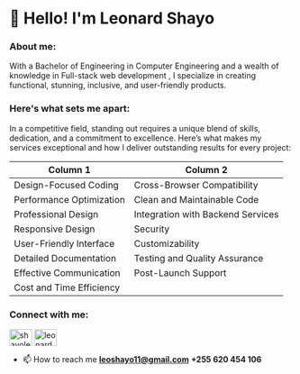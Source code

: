 # 👋  Hello! I'm Leonard Shayo
 

<h3 align="left">About me:</h3>

<p align="left">With a Bachelor of Engineering in Computer Engineering and a wealth of knowledge in Full-stack web development , I specialize in creating functional, stunning, inclusive, and user-friendly products.</p>


<h3 align="left">Here's what sets me apart:</h3>

<p align="left">In a competitive field, standing out requires a unique blend of skills, dedication, and a commitment to excellence. Here’s what makes my services exceptional and how I deliver outstanding results for every project:</p>

| Column 1                        | Column 2                     |
|---------------------------------|------------------------------|
| Design-Focused Coding           | Cross-Browser Compatibility  |
| Performance Optimization        | Clean and Maintainable Code  |
| Professional Design             | Integration with Backend Services |
| Responsive Design               | Security                     |
| User-Friendly Interface         | Customizability              |
| Detailed Documentation          | Testing and Quality Assurance|
| Effective Communication         | Post-Launch Support          |
| Cost and Time Efficiency        |                              |





<h3 align="left">Connect with me:</h3>
<p align="left">
<a href="https://twitter.com/shayoleo" target="_blank"><img align="center" src="https://raw.githubusercontent.com/rahuldkjain/github-profile-readme-generator/master/src/images/icons/Social/twitter.svg" alt="shayoleo" height="30" width="40" /></a>
<a href="https://linkedin.com/in/leonard shayo" target="_blank"><img align="center" src="https://raw.githubusercontent.com/rahuldkjain/github-profile-readme-generator/master/src/images/icons/Social/linked-in-alt.svg" alt="leonard shayo" height="30" width="40" /></a>
<!-- ![I am a frontend developer ](https://github.com/leonard-shayo/leonard-shayo/blob/main/bunnerimage.png) <a href="https://instagram.com/leonardshayotz" target="blank"><img align="center" src="https://raw.githubusercontent.com/rahuldkjain/github-profile-readme-generator/master/src/images/icons/Social/instagram.svg" alt="leonardshayotz" height="30" width="40" /></a> -->
</p>  


- 📫 How to reach me **leoshayo11@gmail.com** **+255 620 454 106**
 


<!-- <p align="left"> <h3 align="left">Languages and Tools:</h3> <a href="https://www.w3schools.com/css/" target="_blank" rel="noreferrer"> <img src="https://raw.githubusercontent.com/devicons/devicon/master/icons/css3/css3-original-wordmark.svg" alt="css3" width="40" height="40"/> </a> <a href="https://www.w3.org/html/" target="_blank" rel="noreferrer"> <img src="https://raw.githubusercontent.com/devicons/devicon/master/icons/html5/html5-original-wordmark.svg" alt="html5" width="40" height="40"/> </a> <a href="https://developer.mozilla.org/en-US/docs/Web/JavaScript" target="_blank" rel="noreferrer"> <img src="https://raw.githubusercontent.com/devicons/devicon/master/icons/javascript/javascript-original.svg" alt="javascript" width="40" height="40"/> </a> <a href="https://reactjs.org/" target="_blank" rel="noreferrer"> <img src="https://raw.githubusercontent.com/devicons/devicon/master/icons/react/react-original-wordmark.svg" alt="react" width="40" height="40"/> </a> <a href="https://redux.js.org" target="_blank" rel="noreferrer"> <img src="https://raw.githubusercontent.com/devicons/devicon/master/icons/redux/redux-original.svg" alt="redux" width="40" height="40"/> </a> <a href="https://nextjs.org/" target="_blank" rel="noreferrer"> <img src="https://cdn.worldvectorlogo.com/logos/nextjs-2.svg" alt="nextjs" width="40" height="40"/> <a href="https://tailwindcss.com/" target="_blank" rel="noreferrer"> <img src="https://www.vectorlogo.zone/logos/tailwindcss/tailwindcss-icon.svg" alt="tailwind" width="40" height="40"/> </a></a></p>  -->

 

